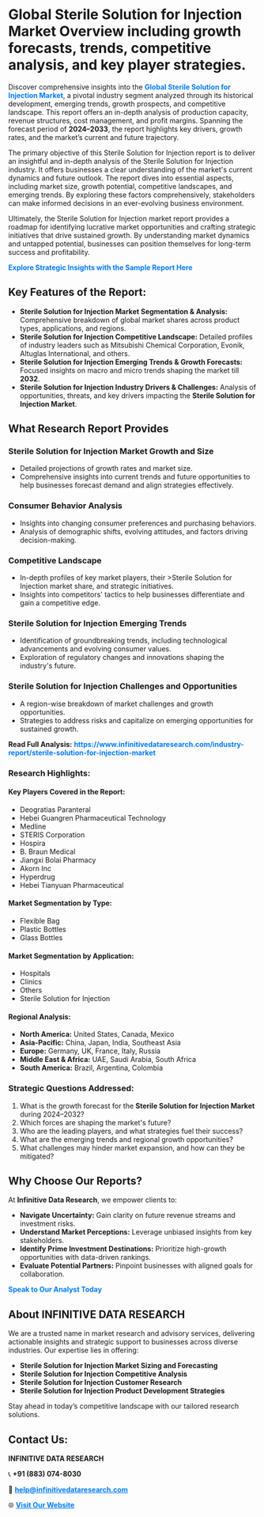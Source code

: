 <h1>Global Sterile Solution for Injection Market Overview including growth forecasts, trends, competitive analysis, and key player strategies.</h1>
<p>
Discover comprehensive insights into the 
<a href="https://www.infinitivedataresearch.com/industry-report/sterile-solution-for-injection-market" rel="dofollow" style="color: #007BFF; text-decoration: none;"><strong>Global Sterile Solution for Injection Market</strong></a>, a pivotal industry segment analyzed through its historical development, emerging trends, growth prospects, and competitive landscape. This report offers an in-depth analysis of production capacity, revenue structures, cost management, and profit margins. Spanning the forecast period of <strong>2024–2033</strong>, the report highlights key drivers, growth rates, and the market’s current and future trajectory.
</p>
<p>
The primary objective of this Sterile Solution for Injection report is to deliver an insightful and in-depth analysis of the Sterile Solution for Injection industry. It offers businesses a clear understanding of the market's current dynamics and future outlook. The report dives into essential aspects, including market size, growth potential, competitive landscapes, and emerging trends. By exploring these factors comprehensively, stakeholders can make informed decisions in an ever-evolving business environment.
</p>
<p>
Ultimately, the Sterile Solution for Injection market report provides a roadmap for identifying lucrative market opportunities and crafting strategic initiatives that drive sustained growth. By understanding market dynamics and untapped potential, businesses can position themselves for long-term success and profitability.
</p>
<p>
<a href="https://www.infinitivedataresearch.com/request-sample/reportId=112813" style="color: #007BFF; text-decoration: none;"><strong>Explore Strategic Insights with the Sample Report Here</strong></a>
</p>

<h2>Key Features of the Report:</h2>
<ul>
<li><strong>Sterile Solution for Injection Market Segmentation & Analysis:</strong> Comprehensive breakdown of global market shares across product types, applications, and regions.</li>
<li><strong>Sterile Solution for Injection Competitive Landscape:</strong> Detailed profiles of industry leaders such as Mitsubishi Chemical Corporation, Evonik, Altuglas International, and others.</li>
<li><strong>Sterile Solution for Injection Emerging Trends & Growth Forecasts:</strong> Focused insights on macro and micro trends shaping the market till <strong>2032</strong>.</li>
<li><strong>Sterile Solution for Injection Industry Drivers & Challenges:</strong> Analysis of opportunities, threats, and key drivers impacting the <strong>Sterile Solution for Injection Market</strong>.</li>
</ul>

<h2>What Research Report Provides</h2>
<h3>Sterile Solution for Injection Market Growth and Size</h3>
<ul>
<li>Detailed projections of growth rates and market size.</li>
<li>Comprehensive insights into current trends and future opportunities to help businesses forecast demand and align strategies effectively.</li>
</ul>

<h3>Consumer Behavior Analysis</h3>
<ul>
<li>Insights into changing consumer preferences and purchasing behaviors.</li>
<li>Analysis of demographic shifts, evolving attitudes, and factors driving decision-making.</li>
</ul>

<h3>Competitive Landscape</h3>
<ul>
<li>In-depth profiles of key market players, their >Sterile Solution for Injection market share, and strategic initiatives.</li>
<li>Insights into competitors' tactics to help businesses differentiate and gain a competitive edge.</li>
</ul>

<h3>Sterile Solution for Injection Emerging Trends</h3>
<ul>
<li>Identification of groundbreaking trends, including technological advancements and evolving consumer values.</li>
<li>Exploration of regulatory changes and innovations shaping the industry's future.</li>
</ul>

<h3>Sterile Solution for Injection Challenges and Opportunities</h3>
<ul>
<li>A region-wise breakdown of market challenges and growth opportunities.</li>
<li>Strategies to address risks and capitalize on emerging opportunities for sustained growth.</li>
</ul>
<p><strong>Read Full Analysis:</strong> <a href="https://www.infinitivedataresearch.com/industry-report/sterile-solution-for-injection-market" rel="dofollow" style="color: #007BFF; text-decoration: none;"><strong>https://www.infinitivedataresearch.com/industry-report/sterile-solution-for-injection-market</strong></a></p>
<h3>Research Highlights:</h3>
<h4>Key Players Covered in the Report:</h4>
<ul><li>Deogratias Paranteral</li><li>Hebei Guangren Pharmaceutical Technology</li><li>Medline</li><li>STERIS Corporation</li><li>Hospira</li><li>B. Braun Medical</li><li>Jiangxi Bolai Pharmacy</li><li>Akorn Inc</li><li>Hyperdrug</li><li>Hebei Tianyuan Pharmaceutical</li></ul>
<h4>Market Segmentation by Type:</h4>
<ul><li>Flexible Bag</li><li>Plastic Bottles</li><li>Glass Bottles</li></ul>
<h4>Market Segmentation by Application:</h4>
<ul><li>Hospitals</li><li>Clinics</li><li>Others</li><li>Sterile Solution for Injection</li></ul>

<h4>Regional Analysis:</h4>
<ul>
<li><strong>North America:</strong> United States, Canada, Mexico</li>
<li><strong>Asia-Pacific:</strong> China, Japan, India, Southeast Asia</li>
<li><strong>Europe:</strong> Germany, UK, France, Italy, Russia</li>
<li><strong>Middle East & Africa:</strong> UAE, Saudi Arabia, South Africa</li>
<li><strong>South America:</strong> Brazil, Argentina, Colombia</li>
</ul>

<h3>Strategic Questions Addressed:</h3>
<ol>
<li>What is the growth forecast for the <strong>Sterile Solution for Injection Market</strong> during 2024–2032?</li>
<li>Which forces are shaping the market's future?</li>
<li>Who are the leading players, and what strategies fuel their success?</li>
<li>What are the emerging trends and regional growth opportunities?</li>
<li>What challenges may hinder market expansion, and how can they be mitigated?</li>
</ol>

<h2>Why Choose Our Reports?</h2>
<p>At <strong>Infinitive Data Research</strong>, we empower clients to:</p>
<ul>
<li><strong>Navigate Uncertainty:</strong> Gain clarity on future revenue streams and investment risks.</li>
<li><strong>Understand Market Perceptions:</strong> Leverage unbiased insights from key stakeholders.</li>
<li><strong>Identify Prime Investment Destinations:</strong> Prioritize high-growth opportunities with data-driven rankings.</li>
<li><strong>Evaluate Potential Partners:</strong> Pinpoint businesses with aligned goals for collaboration.</li>
</ul>
<p><a href="https://www.infinitivedataresearch.com/industry-report/sterile-solution-for-injection-market" rel="dofollow" style="color: #007BFF; text-decoration: none;"><strong>Speak to Our Analyst Today</strong></a></p>

<h2>About INFINITIVE DATA RESEARCH</h2>
<p>We are a trusted name in market research and advisory services, delivering actionable insights and strategic support to businesses across diverse industries. Our expertise lies in offering:</p>
<ul>
<li><strong>Sterile Solution for Injection Market Sizing and Forecasting</strong></li>
<li><strong>Sterile Solution for Injection Competitive Analysis</strong></li>
<li><strong>Sterile Solution for Injection Customer Research</strong></li>
<li><strong>Sterile Solution for Injection Product Development Strategies</strong></li>
</ul>
<p>Stay ahead in today’s competitive landscape with our tailored research solutions.</p>

<h2>Contact Us:</h2>
<p><strong>INFINITIVE DATA RESEARCH</strong></p>
<p>📞 <strong>+91 (883) 074-8030</strong></p>
<p>📧 <strong><a href="mailto:help@infinitivedataresearch.com" style="color: #007BFF;">help@infinitivedataresearch.com</a></strong></p>
<p>🌐 <strong><a href="https://www.infinitivedataresearch.com" rel="dofollow" style="color: #007BFF;">Visit Our Website</a></strong></p>